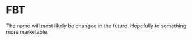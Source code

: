 # FBT
The name will most likely be changed in the future.  Hopefully to something more marketable.  
